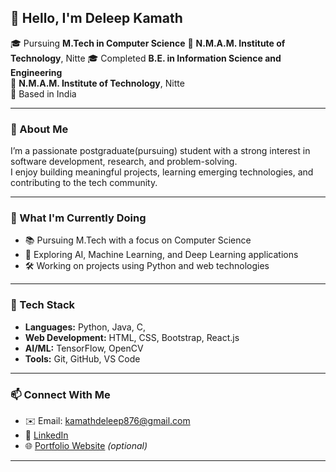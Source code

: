 ## 👋 Hello, I'm Deleep Kamath

🎓 Pursuing **M.Tech in Computer Science** 
🏫 **N.M.A.M. Institute of Technology**, Nitte 
🎓 Completed **B.E. in Information Science and Engineering**  
🏫 **N.M.A.M. Institute of Technology**, Nitte  
📍 Based in India  

---

### 💼 About Me

I’m a passionate postgraduate(pursuing) student with a strong interest in software development, research, and problem-solving.  
I enjoy building meaningful projects, learning emerging technologies, and contributing to the tech community.

---

### 🚀 What I'm Currently Doing

- 📚 Pursuing M.Tech with a focus on Computer Science
- 🌱 Exploring AI, Machine Learning, and Deep Learning applications
- 🛠 Working on projects using Python and web technologies

---

### 🔧 Tech Stack

- **Languages:** Python, Java, C,   
- **Web Development:** HTML, CSS, Bootstrap, React.js  
- **AI/ML:** TensorFlow, OpenCV  
- **Tools:** Git, GitHub, VS Code 

---

### 📫 Connect With Me

- ✉️ Email: kamathdeleep876@gmail.com  
- 💼 [LinkedIn](https://www.linkedin.com/in/your-profile)  
- 🌐 [Portfolio Website](https://deleep17.github.io/your-portfolio) *(optional)*

---


